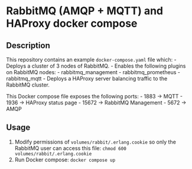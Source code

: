 # RabbitMQ (AMQP + MQTT) and HAProxy docker compose

## Description
This repository contains an example `docker-compose.yaml` file which:
    - Deploys a cluster of 3 nodes of RabbitMQ.
    - Enables the following plugins on RabbitMQ nodes:
        - rabbitmq_management
        - rabbitmq_prometheus
        - rabbitmq_mqtt
    - Deploys a HAProxy server balancing traffic to the RabbitMQ cluster.

This Docker compose file exposes the following ports:
    - 1883  -> MQTT
    - 1936  -> HAProxy status page
    - 15672 -> RabbitMQ Management
    - 5672  -> AMQP

## Usage
1. Modify permissions of `volumes/rabbit/.erlang.cookie` so only the RabbitMQ user can access this file:
    `chmod 600 volumes/rabbit/.erlang.cookie`
2. Run Docker compose:
    `docker compose up`
